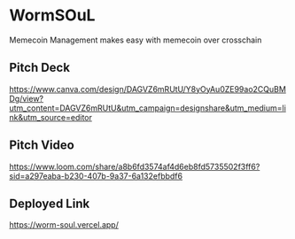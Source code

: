 # WormSOuL

Memecoin Management makes easy with memecoin over crosschain

## Pitch Deck
https://www.canva.com/design/DAGVZ6mRUtU/Y8yOyAu0ZE99ao2CQuBMDg/view?utm_content=DAGVZ6mRUtU&utm_campaign=designshare&utm_medium=link&utm_source=editor

## Pitch Video
https://www.loom.com/share/a8b6fd3574af4d6eb8fd5735502f3ff6?sid=a297eaba-b230-407b-9a37-6a132efbbdf6

## Deployed Link
https://worm-soul.vercel.app/


